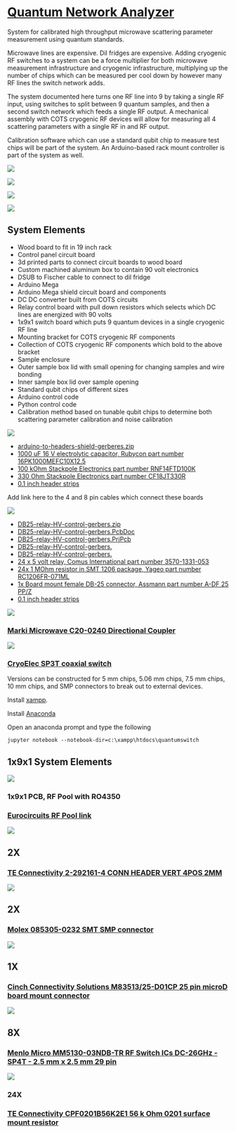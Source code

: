 # [Quantum Network Analyzer](https://github.com/lafefspietz/QNA/)

System for calibrated high throughput microwave scattering parameter measurement using quantum standards.

Microwave lines are expensive.  Dil fridges are expensive.  Adding cryogenic RF switches to a system can be a force multiplier for both microwave measurement infrastructure and cryogenic infrastructure, multiplying up the number of chips which can be measured per cool down by however many RF lines the switch network adds. 

The system documented here turns one RF line into 9 by taking a single RF input, using switches to split between 9 quantum samples, and then a second switch network which feeds a single RF output. A mechanical assembly with COTS cryogenic RF devices will allow for measuring all 4 scattering parameters with a single RF in and RF output.  

Calibration software which can use a standard qubit chip to measure test chips will be part of the system.  An Arduino-based rack mount controller is part of the system as well.

![](images/topology.png)

![](images/real-qubit.png)

![](images/imag-qubit.png)

![](images/polar-qubit.png)

## System Elements

 - Wood board to fit in 19 inch rack
 - Control panel circuit board
 - 3d printed parts to connect circuit boards to wood board
 - Custom machined aluminum box to contain 90 volt electronics
 - DSUB to Fischer cable to connect to dil fridge
 - Arduino Mega 
 - Arduino Mega shield circuit board and components
 - DC DC converter built from COTS circuits
 - Relay control board with pull down resistors which selects which DC lines are energized with 90 volts
 - 1x9x1 switch board which puts 9 quantum devices in a single cryogenic RF line
 - Mounting bracket for COTS cryogenic RF components
 - Collection of COTS cryogenic RF components which bold to the above bracket
 - Sample enclosure
 - Outer sample box lid with small opening for changing samples and wire bonding
 - Inner sample box lid over sample opening
 - Standard qubit chips of different sizes
 - Arduino control code
 - Python control code
 - Calibration method based on tunable qubit chips to determine both scattering parameter calibration and noise calibration


![](images/arduino-to-headers-shield.png)

 - [arduino-to-headers-shield-gerberes.zip](arduino-to-headers-shield-gerberes.zip)
 - [1000 uF 16 V electrolytic capacitor, Rubycon part number 16PK1000MEFC10X12.5](https://www.digikey.com/en/products/detail/rubycon/16PK1000MEFC10X12-5/3563556)
 - [100 kOhm Stackpole Electronics part number RNF14FTD100K](https://www.digikey.com/en/products/detail/stackpole-electronics-inc/RNF14FTD100K/1706591)
 - [330 Ohm Stackpole Electronics part number CF18JT330R](https://www.digikey.com/en/products/detail/stackpole-electronics-inc/CF18JT330R/1741683)
 - [0.1 inch header strips](https://www.amazon.com/Header-Lystaii-Pin-Connector-Electronic/dp/B06ZZN8L9S/)

Add link here to the 4 and 8 pin cables which connect these boards

![](images/DB25-relay-HV-control.png)

 - [DB25-relay-HV-control-gerbers.zip](DB25-relay-HV-control-gerbers.zip)
 - [DB25-relay-HV-control-gerbers.PcbDoc](DB25-relay-HV-control-gerbers.PcbDoc)
 - [DB25-relay-HV-control-gerbers.PrjPcb](DB25-relay-HV-control-gerbers.PrjPcb)
 - [DB25-relay-HV-control-gerbers.](DB25-relay-HV-control-gerbers.PrjPcbStructure)
 - [DB25-relay-HV-control-gerbers.](DB25-relay-HV-control-gerbers.SchDoc)
 - [24 x 5 volt relay, Comus International part number 3570-1331-053](https://www.digikey.com/en/products/detail/comus-international/3570-1331-053/7497099)
 - [24x 1 MOhm resistor in SMT 1206 package, Yageo part number RC1206FR-071ML](https://www.digikey.com/en/products/detail/yageo/RC1206FR-071ML/728388)
 - [1x Board mount female DB-25 connector, Assmann part number A-DF 25 PP/Z](https://www.digikey.com/en/products/detail/assmann-wsw-components/A-DF-25-PP-Z/1241794)
 - [0.1 inch header strips](https://www.amazon.com/Header-Lystaii-Pin-Connector-Electronic/dp/B06ZZN8L9S/)


![](images/directional-coupler.png)

### [Marki Microwave C20-0240 Directional Coupler](https://markimicrowave.com/products/connectorized/directional-couplers/c20-0240/)

![](images/sp4t.png)

### [CryoElec SP3T coaxial switch](https://www.cryoelec.com/products/cryoswitchsp3t)

Versions can be constructed for 5 mm chips, 5.06 mm chips, 7.5 mm chips, 10 mm chips, and SMP connectors to break out to external devices.

Install [xampp](https://www.apachefriends.org/).

Install [Anaconda](https://docs.anaconda.com/anaconda/install/)

Open an anaconda prompt and type the following 

```
jupyter notebook --notebook-dir=c:\xampp\htdocs\quantumswitch
```

## 1x9x1 System Elements

![](images/1x9x1-render.png)

### 1x9x1 PCB, RF Pool with RO4350

### [Eurocircuits RF Pool link](https://www.eurocircuits.com/pcb-assembly-rf-pool/)

![](images/2mm-connector-photo.png)

## 2X

### [TE Connectivity 2-292161-4 CONN HEADER VERT 4POS 2MM](https://www.digikey.com/en/products/detail/te-connectivity-amp-connectors/2-292161-4/5124519)

![](images/smp-photo.png)

## 2X

### [Molex 085305-0232 SMT SMP connector](https://www.digikey.com/en/products/detail/molex/0853050232/2421464)

![](images/microd-photo.png)

## 1X

### [Cinch Connectivity Solutions M83513/25-D01CP 25 pin microD board mount connector](https://www.digikey.com/en/products/detail/cinch-connectivity-solutions/M83513-25-D01CP/12471446)

![](images/mm5130-photo.png)

## 8X

### [Menlo Micro MM5130-03NDB-TR RF Switch ICs DC-26GHz - SP4T - 2.5 mm x 2.5 mm 29 pin](https://mou.sr/4fuziKD)

![](images/56k-resistor.png)

### 24X

### [TE Connectivity CPF0201B56K2E1  56 k Ohm 0201 surface mount resistor](https://www.digikey.com/en/products/detail/te-connectivity-passive-product/CPF0201B56K2E1/14007085)





